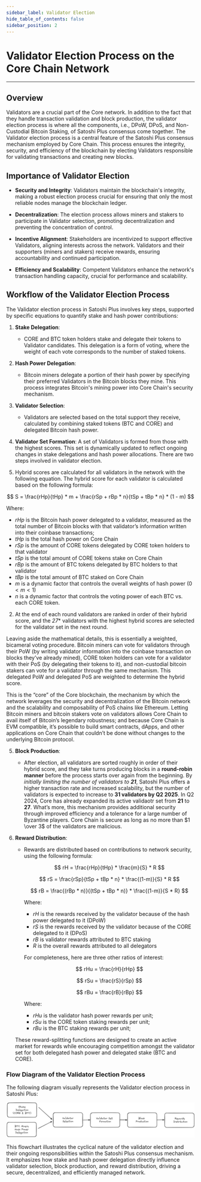 ```yaml
---
sidebar_label: Validator Election
hide_table_of_contents: false
sidebar_position: 2
---
```


# Validator Election Process on the Core Chain Network
---

## Overview

Validators are a crucial part of the Core network. In addition to the fact that they handle transaction validation and block production, the validator election process is where all the components, i.e., DPoW, DPoS, and Non-Custodial Bitcoin Staking, of Satoshi Plus consensus come together. The Validator election process is a central feature of the Satoshi Plus consensus mechanism employed by Core Chain. This process ensures the integrity, security, and efficiency of the blockchain by electing Validators responsible for validating transactions and creating new blocks. 

## Importance of Validator Election

* **Security and Integrity**: Validators maintain the blockchain's integrity, making a robust election process crucial for ensuring that only the most reliable nodes manage the blockchain ledger.

* **Decentralization**: The election process allows miners and stakers to participate in Validator selection, promoting decentralization and preventing the concentration of control.

* **Incentive Alignment**: Stakeholders are incentivized to support effective Validators, aligning interests across the network. Validators and their supporters (miners and stakers) receive rewards, ensuring accountability and continued participation.

* **Efficiency and Scalability**: Competent Validators enhance the network's transaction handling capacity, crucial for performance and scalability.

## Workflow of the Validator Election Process

The Validator election process in Satoshi Plus involves key steps, supported by specific equations to quantify stake and hash power contributions:

1. **Stake Delegation**:
   - CORE and BTC token holders stake and delegate their tokens to Validator candidates. This delegation is a form of voting, where the weight of each vote corresponds to the number of staked tokens.

2. **Hash Power Delegation**:
   - Bitcoin miners delegate a portion of their hash power by specifying their preferred Validators in the Bitcoin blocks they mine. This process integrates Bitcoin's mining power into Core Chain's security mechanism.

3. **Validator Selection**:
   - Validators are selected based on the total support they receive, calculated by combining staked tokens (BTC and CORE) and delegated Bitcoin hash power. 

4. **Validator Set Formation**:
A set of Validators is formed from those with the highest scores. This set is dynamically updated to reflect ongoing changes in stake delegations and hash power allocations. There are two steps involved in validator election. 

1. Hybrid scores are calculated for all validators in the network with the following equation. The hybrid score for each validator is calculated based on the following formula:

$$
 S = \frac{rHp}{tHp} * m + \frac{rSp + rBp * n}{tSp + tBp * n} * (1 - m) 
$$

Where:

* $rHp$ is the Bitcoin hash power delegated to a validator, measured as the total number of Bitcoin blocks with that validator’s information written into their coinbase transactions;
* $tHp$ is the total hash power on Core Chain
* $rSp$ is the amount of CORE tokens delegated by CORE token holders to that validator
* $tSp$ is the total amount of CORE tokens stake on Core Chain
* $rBp$ is the amount of BTC tokens delegated by BTC holders to that validator
* $tBp$ is the total amount of BTC staked on Core Chain
* $m$ is a dynamic factor that controls the overall weights of hash power $(0 < m <1)$
* $n$ is a dynamic factor that controls the voting power of each BTC vs. each CORE token.

2. At the end of each round validators are ranked in order of their hybrid score, and the *27** validators with the highest hybrid scores are selected for the validator set in the next round.

Leaving aside the mathematical details, this is essentially a weighted, bicameral voting procedure. Bitcoin miners can vote for validators through their PoW (by writing validator information into the coinbase transaction on blocks they’ve already mined), CORE token holders can vote for a validator with their PoS (by delegating their tokens to it), and non-custodial bitcoin stakers can vote for a validator through the same mechanism. This delegated PoW and delegated PoS are weighted to determine the hybrid score.

This is the “core” of the Core blockchain, the mechanism by which the network leverages the security and decentralization of the Bitcoin network and the scalability and composability of PoS chains like Ethereum. Letting Bitcoin miners and bitcoin stakers vote on validators allows Core Chain to avail itself of Bitcoin’s legendary robustness; and because Core Chain is EVM compatible, it’s possible to build smart contracts, dApps, and other applications on Core Chain that couldn’t be done without changes to the underlying Bitcoin protocol.

5. **Block Production**:
   - After election, all validators are sorted roughly in order of their hybrid score, and they take turns producing blocks in a **round-robin manner** before the process starts over again from the beginning. By _initially limiting the number of validators to **21**_, Satoshi Plus offers a higher transaction rate and increased scalability, but the number of validators is expected to increase to **31 validators by Q2 2025**. In Q2 2024, Core has already expanded its active validaotr set from **21** to **27**. What’s more, this mechanism provides additional security through improved efficiency and a tolerance for a large number of Byzantine players. Core Chain is secure as long as no more than $1 \over 3$ of the validators are malicious.

6. **Reward Distribution**:
   - Rewards are distributed based on contributions to network security, using the following formula:
 
      $$ 
         rH = \frac{rHp}{tHp} * \frac{m}{S} * R
      $$

      $$
         rS = \frac{rSp}{tSp + tBp * n} * \frac{(1-m)}{S} * R
      $$

      $$
         rB = \frac{(rBp * n)}{(tSp + tBp * n)} * \frac{(1-m)}{S * R}
      $$

      Where: 
      * $rH$ is the rewards received by the validator because of the hash power delegated to it (DPoW)
      * $rS$ is the rewards received by the validator because of the CORE delegated to it (DPoS)
      * $rB$ is validator rewards attributed to BTC staking
      * $R$ is the overall rewards attributed to all delegators

      For completeness, here are three other ratios of interest:

      $$
         rHu = \frac{rH}{rHp}
      $$

      $$
         rSu = \frac{rS}{rSp}
      $$

      $$
         rBu = \frac{rB}{rBp}
      $$

      Where:
      * $rHu$ is the validator hash power rewards per unit;
      * $rSu$ is the CORE token staking rewards per unit;
      * $rBu$ is the BTC staking rewards per unit;

   These reward-splitting functions are designed to create an active market for rewards while encouraging competition amongst the validator set for both delegated hash power and delegated stake (BTC and CORE). 

### Flow Diagram of the Validator Election Process

The following diagram visually represents the Validator election process in Satoshi Plus:

![validator-election-flow](../../../static/img/staoshi-plus/validator-election-flow.png)

This flowchart illustrates the cyclical nature of the validator election and their ongoing responsibilities within the Satoshi Plus consensus mechanism. It emphasizes how stake and hash power delegation directly influence validator selection, block production, and reward distribution, driving a secure, decentralized, and efficiently managed network.